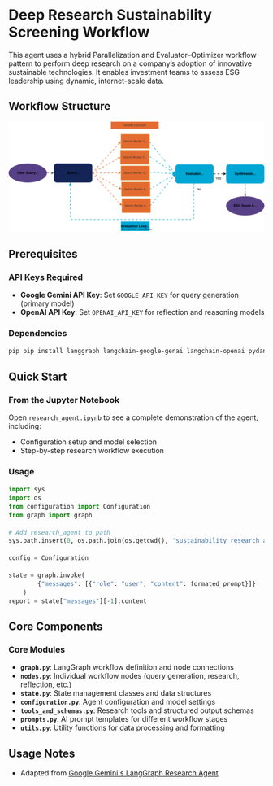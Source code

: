 # Deep Research Sustainability Screening Workflow
This agent uses a hybrid Parallelization and Evaluator–Optimizer workflow pattern to perform deep research on a company’s adoption of innovative sustainable technologies. It enables investment teams to assess ESG leadership using dynamic, internet-scale data.

## Workflow Structure
![sustainability screening workflow](../assets/svgs/sustainability_screening.drawio.svg)

## Prerequisites

### API Keys Required
- **Google Gemini API Key**: Set `GOOGLE_API_KEY` for query generation (primary model)
- **OpenAI API Key**: Set `OPENAI_API_KEY` for reflection and reasoning models

### Dependencies
```bash
pip pip install langgraph langchain-google-genai langchain-openai pydantic python-dotenv langchain-core google-genai 
```

## Quick Start

### From the Jupyter Notebook

Open `research_agent.ipynb` to see a complete demonstration of the agent, including:
- Configuration setup and model selection
- Step-by-step research workflow execution

### Usage

```python
import sys
import os
from configuration import Configuration
from graph import graph

# Add research_agent to path
sys.path.insert(0, os.path.join(os.getcwd(), 'sustainability_research_agent'))

config = Configuration

state = graph.invoke(
        {"messages": [{"role": "user", "content": formated_prompt}]}
    )
report = state["messages"][-1].content
```

## Core Components

### Core Modules

- **`graph.py`**: LangGraph workflow definition and node connections
- **`nodes.py`**: Individual workflow nodes (query generation, research, reflection, etc.)
- **`state.py`**: State management classes and data structures
- **`configuration.py`**: Agent configuration and model settings
- **`tools_and_schemas.py`**: Research tools and structured output schemas
- **`prompts.py`**: AI prompt templates for different workflow stages
- **`utils.py`**: Utility functions for data processing and formatting


## Usage Notes

- Adapted from [Google Gemini's LangGraph Research Agent](https://github.com/google-gemini/gemini-fullstack-langgraph-quickstart)

